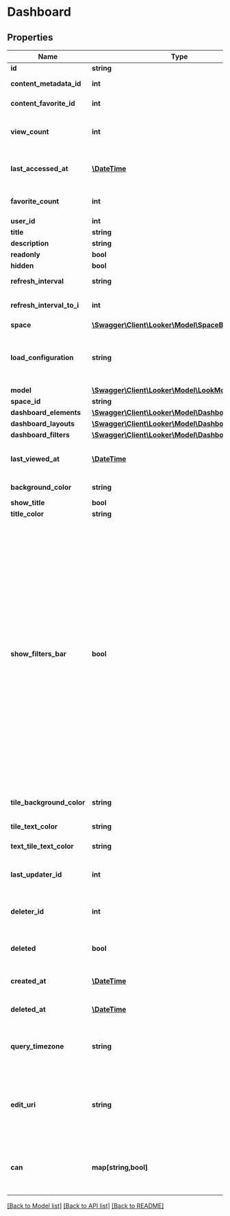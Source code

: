 # Dashboard

## Properties
Name | Type | Description | Notes
------------ | ------------- | ------------- | -------------
**id** | **string** | Unique Id | [optional] 
**content_metadata_id** | **int** | Id of content metadata | [optional] 
**content_favorite_id** | **int** | Content Favorite Id | [optional] 
**view_count** | **int** | Number of times viewed in the Looker web UI | [optional] 
**last_accessed_at** | [**\DateTime**](\DateTime.md) | Time the dashboard was last accessed | [optional] 
**favorite_count** | **int** | Number of times favorited | [optional] 
**user_id** | **int** | Id of User | [optional] 
**title** | **string** | Look Title | [optional] 
**description** | **string** | Description | [optional] 
**readonly** | **bool** | Is Read-only | [optional] 
**hidden** | **bool** | Is Hidden | [optional] 
**refresh_interval** | **string** | Refresh Interval | [optional] 
**refresh_interval_to_i** | **int** | Refresh Interval as Integer | [optional] 
**space** | [**\Swagger\Client\Looker\Model\SpaceBase**](SpaceBase.md) | Space | [optional] 
**load_configuration** | **string** | configuration option that governs how dashboard loading will happen. | [optional] 
**model** | [**\Swagger\Client\Looker\Model\LookModel**](LookModel.md) | Model | [optional] 
**space_id** | **string** | Id of Space | [optional] 
**dashboard_elements** | [**\Swagger\Client\Looker\Model\DashboardElement[]**](DashboardElement.md) | Elements | [optional] 
**dashboard_layouts** | [**\Swagger\Client\Looker\Model\DashboardLayout[]**](DashboardLayout.md) | Layouts | [optional] 
**dashboard_filters** | [**\Swagger\Client\Looker\Model\DashboardFilter[]**](DashboardFilter.md) | Filters | [optional] 
**last_viewed_at** | [**\DateTime**](\DateTime.md) | Time last viewed in the Looker web UI | [optional] 
**background_color** | **string** | Background color | [optional] 
**show_title** | **bool** | Show title | [optional] 
**title_color** | **string** | Title color | [optional] 
**show_filters_bar** | **bool** | Show filters bar.  **Security Note:** This property only affects the *cosmetic* appearance of the dashboard, not a user&#39;Ls ability to access data. Hiding the filters bar does **NOT** prevent users from changing filters by other means. For information on how to set up secure data access control policies, see [Control User Access to Data](https://docs.looker.com/admin-options/tutorials/permissions#control_user_access_to_data) | [optional] 
**tile_background_color** | **string** | Tile background color | [optional] 
**tile_text_color** | **string** | Tile text color | [optional] 
**text_tile_text_color** | **string** | Color of text on text tiles | [optional] 
**last_updater_id** | **int** | Id of User that last updated the dashboard. | [optional] 
**deleter_id** | **int** | Id of User that deleted the dashboard. | [optional] 
**deleted** | **bool** | Whether or not a dashboard is deleted. | [optional] 
**created_at** | [**\DateTime**](\DateTime.md) | Time that the Dashboard was created. | [optional] 
**deleted_at** | [**\DateTime**](\DateTime.md) | Time that the Dashboard was deleted. | [optional] 
**query_timezone** | **string** | Timezone in which the Dashboard will run by default. | [optional] 
**edit_uri** | **string** | Relative path of URI of LookML file to edit the dashboard (LookML dashboard only). | [optional] 
**can** | **map[string,bool]** | Operations the current user is able to perform on this object | [optional] 

[[Back to Model list]](../README.md#documentation-for-models) [[Back to API list]](../README.md#documentation-for-api-endpoints) [[Back to README]](../README.md)


